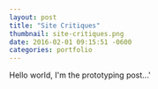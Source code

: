 ```yaml
---
layout: post
title: "Site Critiques"
thumbnail: site-critiques.png
date: 2016-02-01 09:15:51 -0600
categories: portfolio
---
```

Hello world, I'm the prototyping post...'